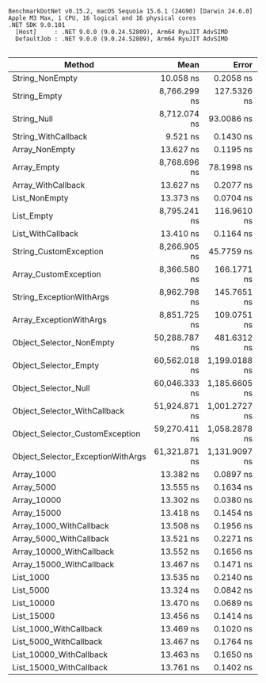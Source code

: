```

BenchmarkDotNet v0.15.2, macOS Sequoia 15.6.1 (24G90) [Darwin 24.6.0]
Apple M3 Max, 1 CPU, 16 logical and 16 physical cores
.NET SDK 9.0.101
  [Host]     : .NET 9.0.0 (9.0.24.52809), Arm64 RyuJIT AdvSIMD
  DefaultJob : .NET 9.0.0 (9.0.24.52809), Arm64 RyuJIT AdvSIMD


```
| Method                            | Mean          | Error         | StdDev        |
|---------------------------------- |--------------:|--------------:|--------------:|
| String_NonEmpty                   |     10.058 ns |     0.2058 ns |     0.1925 ns |
| String_Empty                      |  8,766.299 ns |   127.5326 ns |   119.2941 ns |
| String_Null                       |  8,712.074 ns |    93.0086 ns |    87.0003 ns |
| String_WithCallback               |      9.521 ns |     0.1430 ns |     0.1337 ns |
| Array_NonEmpty                    |     13.627 ns |     0.1195 ns |     0.1060 ns |
| Array_Empty                       |  8,768.696 ns |    78.1998 ns |    69.3221 ns |
| Array_WithCallback                |     13.627 ns |     0.2077 ns |     0.1943 ns |
| List_NonEmpty                     |     13.373 ns |     0.0704 ns |     0.0624 ns |
| List_Empty                        |  8,795.241 ns |   116.9610 ns |   109.4054 ns |
| List_WithCallback                 |     13.410 ns |     0.1164 ns |     0.0972 ns |
| String_CustomException            |  8,266.905 ns |    45.7759 ns |    42.8188 ns |
| Array_CustomException             |  8,366.580 ns |   166.1771 ns |   163.2082 ns |
| String_ExceptionWithArgs          |  8,962.798 ns |   145.7651 ns |   136.3487 ns |
| Array_ExceptionWithArgs           |  8,851.725 ns |   109.0751 ns |   102.0289 ns |
| Object_Selector_NonEmpty          | 50,288.787 ns |   481.6312 ns |   402.1839 ns |
| Object_Selector_Empty             | 60,562.018 ns | 1,199.0188 ns | 1,380.7918 ns |
| Object_Selector_Null              | 60,046.333 ns | 1,185.6605 ns |   990.0803 ns |
| Object_Selector_WithCallback      | 51,924.871 ns | 1,001.2727 ns | 1,266.2895 ns |
| Object_Selector_CustomException   | 59,270.411 ns | 1,058.2878 ns |   826.2415 ns |
| Object_Selector_ExceptionWithArgs | 61,321.871 ns | 1,131.9097 ns | 1,471.8025 ns |
| Array_1000                        |     13.382 ns |     0.0897 ns |     0.0701 ns |
| Array_5000                        |     13.555 ns |     0.1634 ns |     0.1528 ns |
| Array_10000                       |     13.302 ns |     0.0380 ns |     0.0337 ns |
| Array_15000                       |     13.418 ns |     0.1454 ns |     0.1360 ns |
| Array_1000_WithCallback           |     13.508 ns |     0.1956 ns |     0.1830 ns |
| Array_5000_WithCallback           |     13.521 ns |     0.2271 ns |     0.2124 ns |
| Array_10000_WithCallback          |     13.552 ns |     0.1656 ns |     0.1383 ns |
| Array_15000_WithCallback          |     13.467 ns |     0.1471 ns |     0.1304 ns |
| List_1000                         |     13.535 ns |     0.2140 ns |     0.2002 ns |
| List_5000                         |     13.324 ns |     0.0842 ns |     0.0703 ns |
| List_10000                        |     13.470 ns |     0.0689 ns |     0.0575 ns |
| List_15000                        |     13.456 ns |     0.1414 ns |     0.1323 ns |
| List_1000_WithCallback            |     13.469 ns |     0.1020 ns |     0.0954 ns |
| List_5000_WithCallback            |     13.467 ns |     0.1764 ns |     0.1650 ns |
| List_10000_WithCallback           |     13.463 ns |     0.1650 ns |     0.1377 ns |
| List_15000_WithCallback           |     13.761 ns |     0.1402 ns |     0.1311 ns |
